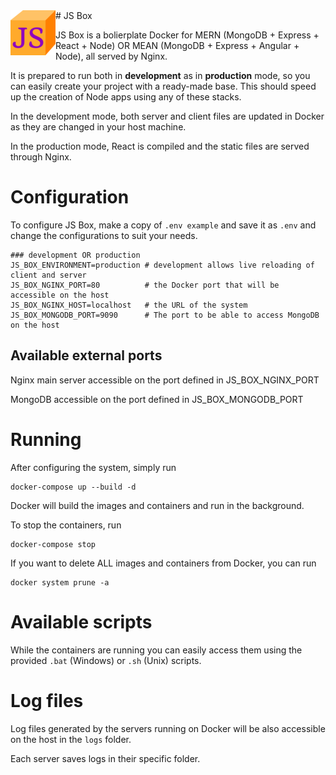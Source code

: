<img src="./client-react/public/favicon/favicon-72.png" alt="JS Box logo" style="float: left;"/>
# JS Box

JS Box is a bolierplate Docker for MERN (MongoDB + Express + React + Node) OR MEAN (MongoDB + Express + Angular + Node), all served by Nginx.

It is prepared to run both in **development** as in **production** mode, so you can easily create your project with a ready-made base. This should speed up the creation of Node apps using any of these stacks.

In the development mode, both server and client files are updated in Docker as they are changed in your host machine.

In the production mode, React is compiled and the static files are served through Nginx.

# Configuration

To configure JS Box, make a copy of `.env example` and save it as `.env` and change the configurations to suit your needs.

```
### development OR production
JS_BOX_ENVIRONMENT=production # development allows live reloading of client and server
JS_BOX_NGINX_PORT=80          # the Docker port that will be accessible on the host
JS_BOX_NGINX_HOST=localhost   # the URL of the system
JS_BOX_MONGODB_PORT=9090      # The port to be able to access MongoDB on the host
```

## Available external ports

Nginx main server accessible on the port defined in JS_BOX_NGINX_PORT

MongoDB accessible on the port defined in JS_BOX_MONGODB_PORT

# Running

After configuring the system, simply run

```
docker-compose up --build -d
```

Docker will build the images and containers and run in the background.

To stop the containers, run

```
docker-compose stop
```


If you want to delete ALL images and containers from Docker, you can run

```
docker system prune -a
```

# Available scripts

While the containers are running you can easily access them using the provided `.bat` (Windows) or `.sh` (Unix) scripts.

# Log files

Log files generated by the servers running on Docker will be also accessible on the host in the `logs` folder.

Each server saves logs in their specific folder.
